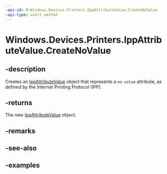 ```yaml
---
-api-id: M:Windows.Devices.Printers.IppAttributeValue.CreateNoValue
-api-type: winrt method
---
```


# Windows.Devices.Printers.IppAttributeValue.CreateNoValue

<!--
public static Windows.Devices.Printers.IppAttributeValue CreateNoValue ();
-->


## -description

Creates an [IppAttributeValue](ippattributevalue.md) object that represents a `no-value` attribute, as defined by the Internet Printing Protocol (IPP).

## -returns

The new [IppAttributeValue](ippattributevalue.md) object.

## -remarks

## -see-also

## -examples


